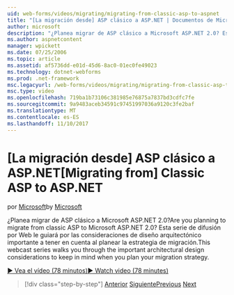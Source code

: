 ```yaml
---
uid: web-forms/videos/migrating/migrating-from-classic-asp-to-aspnet
title: "[La migración desde] ASP clásico a ASP.NET | Documentos de Microsoft"
author: microsoft
description: "¿Planea migrar de ASP clásico a Microsoft ASP.NET 2.0? Esta serie de webcasts le guía a través de la consideración de diseño importante de la arquitectura..."
ms.author: aspnetcontent
manager: wpickett
ms.date: 07/25/2006
ms.topic: article
ms.assetid: af5736dd-e01d-45d6-8ac0-01ec0fe49023
ms.technology: dotnet-webforms
ms.prod: .net-framework
msc.legacyurl: /web-forms/videos/migrating/migrating-from-classic-asp-to-aspnet
msc.type: video
ms.openlocfilehash: 719ba1b73106c381985e76875a7837bd3cdfc7fe
ms.sourcegitcommit: 9a9483aceb34591c97451997036a9120c3fe2baf
ms.translationtype: MT
ms.contentlocale: es-ES
ms.lasthandoff: 11/10/2017
---
```

<a name="migrating-from-classic-asp-to-aspnet"></a><span data-ttu-id="119d8-104">[La migración desde] ASP clásico a ASP.NET</span><span class="sxs-lookup"><span data-stu-id="119d8-104">[Migrating from] Classic ASP to ASP.NET</span></span>
====================
<span data-ttu-id="119d8-105">por [Microsoft](https://github.com/microsoft)</span><span class="sxs-lookup"><span data-stu-id="119d8-105">by [Microsoft](https://github.com/microsoft)</span></span>

<span data-ttu-id="119d8-106">¿Planea migrar de ASP clásico a Microsoft ASP.NET 2.0?</span><span class="sxs-lookup"><span data-stu-id="119d8-106">Are you planning to migrate from classic ASP to Microsoft ASP.NET 2.0?</span></span> <span data-ttu-id="119d8-107">Esta serie de difusión por Web le guiará por las consideraciones de diseño arquitectónico importante a tener en cuenta al planear la estrategia de migración.</span><span class="sxs-lookup"><span data-stu-id="119d8-107">This webcast series walks you through the important architectural design considerations to keep in mind when you plan your migration strategy.</span></span>

[<span data-ttu-id="119d8-108">&#9654; Vea el vídeo (78 minutos)</span><span class="sxs-lookup"><span data-stu-id="119d8-108">&#9654; Watch video (78 minutes)</span></span>](https://channel9.msdn.com/Blogs/ASP-NET-Site-Videos/migrating-from-classic-asp-to-aspnet)

>[!div class="step-by-step"]
<span data-ttu-id="119d8-109">[Anterior](intro-to-aspnet-20-user-interface-elements.md)
[Siguiente](intro-to-aspnet-for-jsp-developers-welcome-to-aspnet-20.md)</span><span class="sxs-lookup"><span data-stu-id="119d8-109">[Previous](intro-to-aspnet-20-user-interface-elements.md)
[Next](intro-to-aspnet-for-jsp-developers-welcome-to-aspnet-20.md)</span></span>
